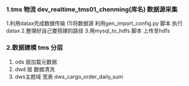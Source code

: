 ### 1.tms   物流  dev_realtime_tms01_chenming(库名) 数据源采集
1.利用datax完成数据传输
(1)将数据源 利用gen_import_config.py 脚本 执行datax
2.整理好自己要搭建的路径
3.用mysql_to_hdfs 脚本 上传至hdfs


### 2.数据建模  tms 分层
1. ods 层加载元数据
2. dwd 层 数据清洗
3. dws主题域 宽表 dws_cargo_order_daily_sum 

